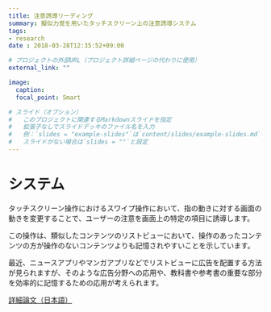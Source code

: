 ```yaml
---
title: 注意誘導リーディング
summary: 擬似力覚を用いたタッチスクリーン上の注意誘導システム
tags:
- research
date : 2018-03-28T12:35:52+09:00

# プロジェクトの外部URL（プロジェクト詳細ページの代わりに使用）
external_link: ""

image:
  caption: 
  focal_point: Smart

# スライド（オプション）
#   このプロジェクトに関連するMarkdownスライドを指定
#   拡張子なしでスライドデッキのファイル名を入力
#   例：`slides = "example-slides"`は`content/slides/example-slides.md`を参照
#   スライドがない場合は`slides = ""`と設定
---
```


# システム
タッチスクリーン操作におけるスワイプ操作において、指の動きに対する画面の動きを変更することで、ユーザーの注意を画面上の特定の項目に誘導します。

この操作は、類似したコンテンツのリストビューにおいて、操作のあったコンテンツの方が操作のないコンテンツよりも記憶されやすいことを示しています。

最近、ニュースアプリやマンガアプリなどでリストビューに広告を配置する方法が見られますが、そのような広告分野への応用や、教科書や参考書の重要な部分を効率的に記憶するための応用が考えられます。

[詳細論文（日本語）](https://www.jstage.jst.go.jp/article/tvrsj/23/3/23_139/_article/-char/ja)

